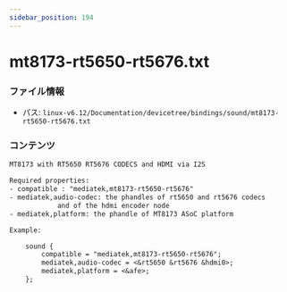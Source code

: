 ```yaml
---
sidebar_position: 194
---
```

# mt8173-rt5650-rt5676.txt

### ファイル情報

- パス: `linux-v6.12/Documentation/devicetree/bindings/sound/mt8173-rt5650-rt5676.txt`

### コンテンツ

```txt
MT8173 with RT5650 RT5676 CODECS and HDMI via I2S

Required properties:
- compatible : "mediatek,mt8173-rt5650-rt5676"
- mediatek,audio-codec: the phandles of rt5650 and rt5676 codecs
			and of the hdmi encoder node
- mediatek,platform: the phandle of MT8173 ASoC platform

Example:

	sound {
		compatible = "mediatek,mt8173-rt5650-rt5676";
		mediatek,audio-codec = <&rt5650 &rt5676 &hdmi0>;
		mediatek,platform = <&afe>;
	};


```
